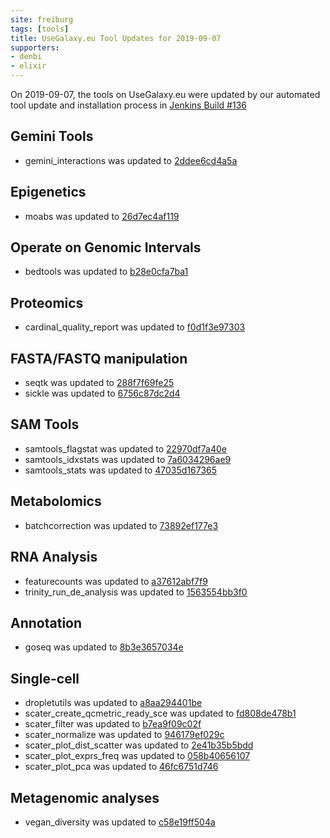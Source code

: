 ```yaml
---
site: freiburg
tags: [tools]
title: UseGalaxy.eu Tool Updates for 2019-09-07
supporters:
- denbi
- elixir
---
```


On 2019-09-07, the tools on UseGalaxy.eu were updated by our automated tool update and installation process in [Jenkins Build #136](https://build.galaxyproject.eu/job/usegalaxy-eu/job/install-tools/#136/)


## Gemini Tools

- gemini_interactions was updated to [2ddee6cd4a5a](https://toolshed.g2.bx.psu.edu/view/iuc/gemini_interactions/2ddee6cd4a5a)

## Epigenetics

- moabs was updated to [26d7ec4af119](https://toolshed.g2.bx.psu.edu/view/iuc/moabs/26d7ec4af119)

## Operate on Genomic Intervals

- bedtools was updated to [b28e0cfa7ba1](https://toolshed.g2.bx.psu.edu/view/iuc/bedtools/b28e0cfa7ba1)

## Proteomics

- cardinal_quality_report was updated to [f0d1f3e97303](https://toolshed.g2.bx.psu.edu/view/galaxyp/cardinal_quality_report/f0d1f3e97303)

## FASTA/FASTQ manipulation

- seqtk was updated to [288f7f69fe25](https://toolshed.g2.bx.psu.edu/view/iuc/seqtk/288f7f69fe25)
- sickle was updated to [6756c87dc2d4](https://toolshed.g2.bx.psu.edu/view/iuc/sickle/6756c87dc2d4)

## SAM Tools

- samtools_flagstat was updated to [22970df7a40e](https://toolshed.g2.bx.psu.edu/view/devteam/samtools_flagstat/22970df7a40e)
- samtools_idxstats was updated to [7a6034296ae9](https://toolshed.g2.bx.psu.edu/view/devteam/samtools_idxstats/7a6034296ae9)
- samtools_stats was updated to [47035d167365](https://toolshed.g2.bx.psu.edu/view/devteam/samtools_stats/47035d167365)

## Metabolomics

- batchcorrection was updated to [73892ef177e3](https://toolshed.g2.bx.psu.edu/view/melpetera/batchcorrection/73892ef177e3)

## RNA Analysis

- featurecounts was updated to [a37612abf7f9](https://toolshed.g2.bx.psu.edu/view/iuc/featurecounts/a37612abf7f9)
- trinity_run_de_analysis was updated to [1563554bb3f0](https://toolshed.g2.bx.psu.edu/view/iuc/trinity_run_de_analysis/1563554bb3f0)

## Annotation

- goseq was updated to [8b3e3657034e](https://toolshed.g2.bx.psu.edu/view/iuc/goseq/8b3e3657034e)

## Single-cell

- dropletutils was updated to [a8aa294401be](https://toolshed.g2.bx.psu.edu/view/iuc/dropletutils/a8aa294401be)
- scater_create_qcmetric_ready_sce was updated to [fd808de478b1](https://toolshed.g2.bx.psu.edu/view/iuc/scater_create_qcmetric_ready_sce/fd808de478b1)
- scater_filter was updated to [b7ea9f09c02f](https://toolshed.g2.bx.psu.edu/view/iuc/scater_filter/b7ea9f09c02f)
- scater_normalize was updated to [946179ef029c](https://toolshed.g2.bx.psu.edu/view/iuc/scater_normalize/946179ef029c)
- scater_plot_dist_scatter was updated to [2e41b35b5bdd](https://toolshed.g2.bx.psu.edu/view/iuc/scater_plot_dist_scatter/2e41b35b5bdd)
- scater_plot_exprs_freq was updated to [058b40656107](https://toolshed.g2.bx.psu.edu/view/iuc/scater_plot_exprs_freq/058b40656107)
- scater_plot_pca was updated to [46fc6751d746](https://toolshed.g2.bx.psu.edu/view/iuc/scater_plot_pca/46fc6751d746)

## Metagenomic analyses

- vegan_diversity was updated to [c58e19ff504a](https://toolshed.g2.bx.psu.edu/view/iuc/vegan_diversity/c58e19ff504a)

